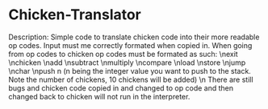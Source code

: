 # Chicken-Translator
Description: Simple code to translate chicken code into their more readable op codes. 
Input must me correctly formated when copied in.
When going from op codes to chicken op codes must be formated as such:
\nexit
\nchicken
\nadd
\nsubtract
\nmultiply
\ncompare
\nload
\nstore
\njump
\nchar
\npush n (n being the integer value you want to push to the stack. Note the number of chickens, 10 chickens will be added)
\n
There are still bugs and chicken code copied in and changed to op code and then changed back to chicken will not run in the interpreter.

